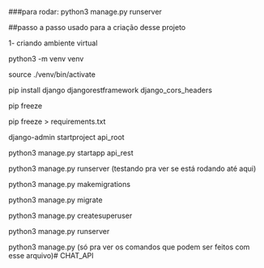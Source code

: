 ###para rodar: python3 manage.py runserver



##passo a passo usado para a criação desse projeto

1- criando ambiente virtual

python3 -m venv venv

source ./venv/bin/activate

pip install django djangorestframework django_cors_headers

pip freeze

pip freeze > requirements.txt

django-admin startproject api_root

python3 manage.py startapp api_rest

python3 manage.py runserver (testando pra ver se está rodando até aqui)

python3 manage.py makemigrations

python3 manage.py migrate

python3 manage.py createsuperuser

python3 manage.py runserver

python3 manage.py (só pra ver os comandos que podem ser feitos com esse arquivo)# CHAT_API
